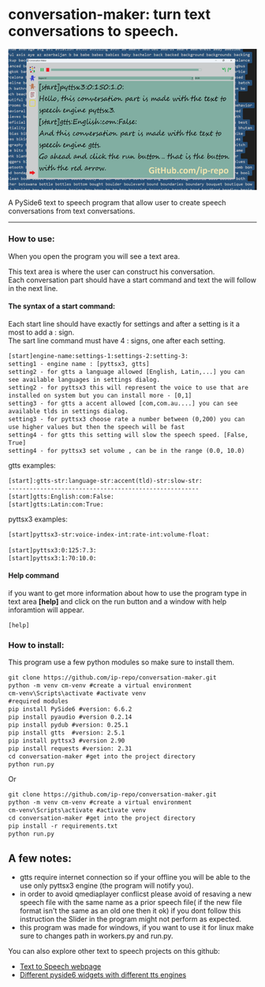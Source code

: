 # conversation-maker: turn text conversations to speech.

<img src="conversation-maker.png"></img>

A PySide6 text to speech program that allow user to create speech conversations from text conversations.
<hr>

### How to use:

When you open the program you will see a text area.

This text area is where the user can construct his conversation.<br>
Each conversation part should have a start command and text the will follow in the next line.

#### The syntax of a start command:<br>
Each start line should have exactly for settings and after a setting is it a most to add a : sign.<br>
The sart line command must have 4 : signs, one after each setting.

```console
[start]engine-name:settings-1:settings-2:setting-3:
setting1 - engine name : [pyttsx3, gtts]
setting2 - for gtts a language allowed [English, Latin,...] you can see available languages in settings dialog.
setting2 - for pyttsx3 this will represent the voice to use that are installed on system but you can install more - [0,1]
setting3 - for gtts a accent allowed [com,com.au....] you can see available tlds in settings dialog.
setting3 - for pyttsx3 choose rate a number between (0,200) you can use higher values but then the speech will be fast
setting4 - for gtts this setting will slow the speech speed. [False, True]
setting4 - for pyttsx3 set volume , can be in the range (0.0, 10.0)

```
gtts examples:
```console
[start]:gtts-str:language-str:accent(tld)-str:slow-str:
------------------------------------------------------
[start]gtts:English:com:False:
[start]gtts:Latin:com:True:
```
pyttsx3 examples:
```console
[start]pyttsx3-str:voice-index-int:rate-int:volume-float:

[start]pyttsx3:0:125:7.3:
[start]pyttsx3:1:70:10.0:
```
#### Help command
if you want to get more information about how to use the program type in text area **[help]**
and click on the run button and a window with help inforamtion will appear.

```console
[help]
```

### How to install:

This program use a few python modules so make sure to install them.
```console
git clone https://github.com/ip-repo/conversation-maker.git
python -m venv cm-venv #create a virtual environment 
cm-venv\Scripts\activate #activate venv
#required modules
pip install PySide6 #version: 6.6.2
pip install pyaudio #version 0.2.14
pip install pydub #version: 0.25.1
pip install gtts  #version: 2.5.1
pip install pyttsx3 #version 2.90
pip install requests #version: 2.31
cd conversation-maker #get into the project directory
python run.py

```
Or
```console
git clone https://github.com/ip-repo/conversation-maker.git
python -m venv cm-venv #create a virtual environment 
cm-venv\Scripts\activate #activate venv
cd conversation-maker #get into the project directory
pip install -r requirements.txt
python run.py

```
## A few notes:
- gtts require internet connection so if your offline you will be able to the use only pyttsx3 engine (the program will notify you).
- in order to avoid qmediaplayer conflicst please avoid of resaving a new speech file with the same name as a prior speech file( if the new file format isn't the same as an old one then it ok) if you dont follow this instruction the Slider in the program might not perform as expected.
- this program was made for windows, if you want to use it for linux make sure to changes path in workers.py and run.py.
  
You can also explore other text to speech projects on this github:
- <a href="https://github.com/ip-repo/text-to-speech-webpage/blob/main/README.md">Text to Speech webpage</a>
- <a href="https://github.com/ip-repo/guides/blob/main/example-tts-pyside6/example-tts-pyside6.md">Different pyside6 widgets with different tts engines</a>
